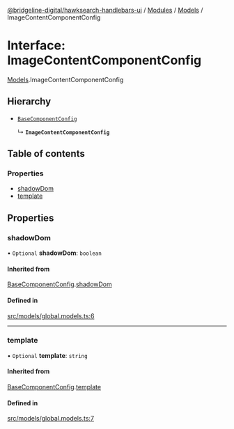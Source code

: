 [@bridgeline-digital/hawksearch-handlebars-ui](../README.md) / [Modules](../modules.md) / [Models](../modules/Models.md) / ImageContentComponentConfig

# Interface: ImageContentComponentConfig

[Models](../modules/Models.md).ImageContentComponentConfig

## Hierarchy

- [`BaseComponentConfig`](Models.BaseComponentConfig.md)

  ↳ **`ImageContentComponentConfig`**

## Table of contents

### Properties

- [shadowDom](Models.ImageContentComponentConfig.md#shadowdom)
- [template](Models.ImageContentComponentConfig.md#template)

## Properties

### shadowDom

• `Optional` **shadowDom**: `boolean`

#### Inherited from

[BaseComponentConfig](Models.BaseComponentConfig.md).[shadowDom](Models.BaseComponentConfig.md#shadowdom)

#### Defined in

[src/models/global.models.ts:6](https://bitbucket.org/bridgelinedigital/frontend-handlebars-ui/src/db3ebfe/src/models/global.models.ts#lines-6)

___

### template

• `Optional` **template**: `string`

#### Inherited from

[BaseComponentConfig](Models.BaseComponentConfig.md).[template](Models.BaseComponentConfig.md#template)

#### Defined in

[src/models/global.models.ts:7](https://bitbucket.org/bridgelinedigital/frontend-handlebars-ui/src/db3ebfe/src/models/global.models.ts#lines-7)
